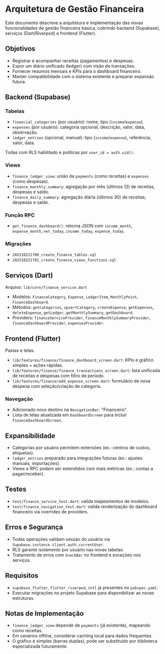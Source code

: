 # Arquitetura de Gestão Financeira

Este documento descreve a arquitetura e implementação das novas funcionalidades de gestão financeira básica, cobrindo backend (Supabase), serviços (Dart/Riverpod) e frontend (Flutter).

## Objetivos
- Registrar e acompanhar receitas (pagamentos) e despesas.
- Expor um diário unificado (ledger) com visão de transações.
- Fornecer resumos mensais e KPIs para o dashboard financeiro.
- Manter compatibilidade com o sistema existente e preparar expansão futura.

## Backend (Supabase)

### Tabelas
- `financial_categories` (por usuário): nome, tipo (`income`/`expense`).
- `expenses` (por usuário): categoria opcional, descrição, valor, data, observação.
- `ledger_entries` (opcional, manual): tipo (`income`/`expense`), referência, valor, data.

Todas com RLS habilitado e políticas por `user_id = auth.uid()`.

### Views
- `finance_ledger_view`: união de `payments` (como receitas) e `expenses` (como despesas).
- `finance_monthly_summary`: agregação por mês (últimos 12) de receitas, despesas e saldo.
- `finance_daily_summary`: agregação diária (últimos 30) de receitas, despesas e saldo.

### Função RPC
- `get_finance_dashboard()`: retorna JSON com `income_month`, `expense_month`, `net_today`, `income_today`, `expense_today`.

### Migrações
- `202510221700_create_finance_tables.sql`
- `202510221701_create_finance_views_functions.sql`

## Serviços (Dart)

Arquivo: `lib/core/finance_service.dart`
- Modelos: `FinanceCategory`, `Expense`, `LedgerItem`, `MonthlyPoint`, `FinanceDashboard`.
- Métodos: `getCategories`, `upsertCategory`, `createExpense`, `getExpenses`, `deleteExpense`, `getLedger`, `getMonthlySummary`, `getDashboard`.
- Providers: `financeServiceProvider`, `financeMonthlySummaryProvider`, `financeDashboardProvider`, `expensesProvider`.

## Frontend (Flutter)

Pastas e telas:
- `lib/features/finance/finance_dashboard_screen.dart`: KPIs e gráfico simples + ações rápidas.
- `lib/features/finance/finance_transactions_screen.dart`: lista unificada de receitas e despesas com filtro de período.
- `lib/features/finance/add_expense_screen.dart`: formulário de nova despesa com seleção/criação de categoria.

### Navegação
- Adicionado novo destino na `NavigationBar`: "Financeiro".
- Lista de telas atualizada em `DashboardScreen` para incluir `FinanceDashboardScreen`.

## Expansibilidade
- Categorias por usuário permitem extensões (ex.: centros de custos, etiquetas).
- `ledger_entries` preparado para integrações futuras (ex.: ajustes manuais, importações).
- Views e RPC podem ser estendidos com mais métricas (ex.: contas a pagar/receber).

## Testes
- `test/finance_service_test.dart`: valida mapeamentos de modelos.
- `test/finance_navigation_test.dart`: valida renderização do dashboard financeiro via overrides de providers.

## Erros e Segurança
- Todas operações validam sessão do usuário via `Supabase.instance.client.auth.currentUser`.
- RLS garante isolamento por usuário nas novas tabelas.
- Tratamento de erros com `SnackBar` no frontend e exceções nos serviços.

## Requisitos
- `supabase_flutter`, `flutter_riverpod`, `intl` já presentes no `pubspec.yaml`.
- Executar migrações no projeto Supabase para disponibilizar as novas estruturas.

## Notas de Implementação
- `finance_ledger_view` depende de `payments` (já existente), mapeando como receitas.
- Em cenários offline, considerar caching local para dados frequentes.
- O gráfico é simples (barras duplas); pode ser substituído por biblioteca especializada futuramente.